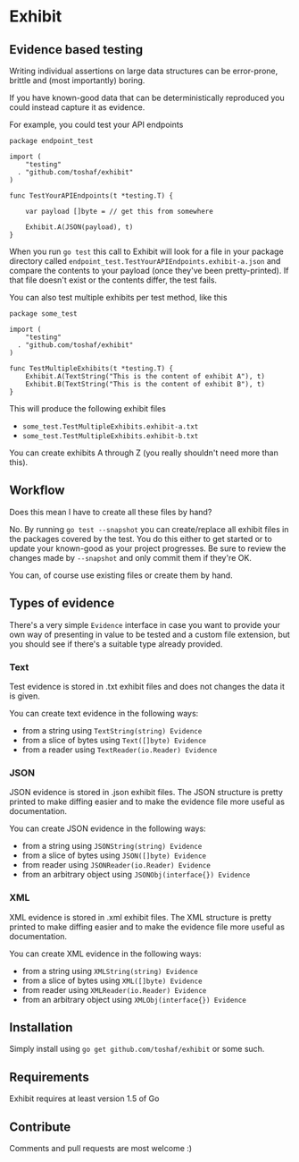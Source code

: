 # Exhibit

## Evidence based testing

Writing individual assertions on large data structures can be error-prone, brittle and (most importantly) boring.

If you have known-good data that can be deterministically reproduced you could instead capture it as evidence.

For example, you could test your API endpoints
    
    package endpoint_test

    import (
        "testing"
      . "github.com/toshaf/exhibit"
    )

    func TestYourAPIEndpoints(t *testing.T) {
        
        var payload []byte = // get this from somewhere

        Exhibit.A(JSON(payload), t)
    }

When you run `go test` this call to Exhibit will look for a file in your package directory called `endpoint_test.TestYourAPIEndpoints.exhibit-a.json` and compare the contents to your payload (once they've been pretty-printed). If that file doesn't exist or the contents differ, the test fails.

You can also test multiple exhibits per test method, like this

    package some_test

    import (
        "testing"
      . "github.com/toshaf/exhibit"
    )
    
    func TestMultipleExhibits(t *testing.T) {
        Exhibit.A(TextString("This is the content of exhibit A"), t)
        Exhibit.B(TextString("This is the content of exhibit B"), t)
    }

This will produce the following exhibit files
- `some_test.TestMultipleExhibits.exhibit-a.txt`
- `some_test.TestMultipleExhibits.exhibit-b.txt`

You can create exhibits A through Z (you really shouldn't need more than this).

## Workflow

Does this mean I have to create all these files by hand?

No. By running `go test --snapshot` you can create/replace all exhibit files in the packages covered by the test. You do this either to get started or to update your known-good as your project progresses. Be sure to review the changes made by `--snapshot` and only commit them if they're OK.

You can, of course use existing files or create them by hand.

## Types of evidence

There's a very simple `Evidence` interface in case you want to provide your own way of presenting in value to be tested and a custom file extension, but you should see if there's a suitable type already provided.

### Text

Test evidence is stored in .txt exhibit files and does not changes the data it is given.

You can create text evidence in the following ways:
- from a string using `TextString(string) Evidence`
- from a slice of bytes using `Text([]byte) Evidence`
- from a reader using `TextReader(io.Reader) Evidence`

### JSON

JSON evidence is stored in .json exhibit files. The JSON structure is pretty printed to make diffing easier and to make the evidence file more useful as documentation.

You can create JSON evidence in the following ways:
- from a string using `JSONString(string) Evidence`
- from a slice of bytes using `JSON([]byte) Evidence`
- from reader using `JSONReader(io.Reader) Evidence`
- from an arbitrary object using `JSONObj(interface{}) Evidence`

### XML

XML evidence is stored in .xml exhibit files. The XML structure is pretty printed to make diffing easier and to make the evidence file more useful as documentation.

You can create XML evidence in the following ways:
- from a string using `XMLString(string) Evidence`
- from a slice of bytes using `XML([]byte) Evidence`
- from reader using `XMLReader(io.Reader) Evidence`
- from an arbitrary object using `XMLObj(interface{}) Evidence`

## Installation

Simply install using `go get github.com/toshaf/exhibit` or some such.

## Requirements

Exhibit requires at least version 1.5 of Go

## Contribute

Comments and pull requests are most welcome :)

